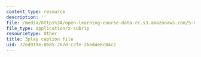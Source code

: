 ```yaml
---
content_type: resource
description: ''
file: /media/https%3A/open-learning-course-data-rc.s3.amazonaws.com/5-07sc-biological-chemistry-i-fall-2013/72ed919e0b85267dc2fe2bed4e8c04c2_VykaDbJIb8A.srt
file_type: application/x-subrip
resourcetype: Other
title: 3play caption file
uid: 72ed919e-0b85-267d-c2fe-2bed4e8c04c2
---
```

